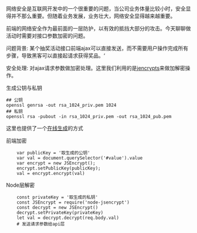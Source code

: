 网络安全是互联网开发中的一个很重要的问题，当公司业务体量比较小时，安全显得并不那么重要。但随着业务发展，业务壮大，网络安全显得越来越重要。

前端的网络安全作为最前面的一层防护，以有效的抵挡大部分的攻击。今天聊聊做活动时需要对接口参数加密的问题。

问题背景: 某个抽奖活动接口前端ajax可以直接发送，而不需要用户操作完成所有步骤，导致黑客可以直接起请求获得奖品。‘

安全处理: 对ajax请求参数做加密处理。这里我们利用的是[jencrypts](https://github.com/travist/jsencrypt)来做加解密操作。

生成公钥与私钥
```
## 公钥
openssl genrsa -out rsa_1024_priv.pem 1024
## 私钥
openssl rsa -pubout -in rsa_1024_priv.pem -out rsa_1024_pub.pem
```

这里也提供了一个[在线生成](http://travistidwell.com/jsencrypt/demo/)的方式

前端加密

```
    var publicKey = '取生成的公钥'
    var val = document.querySelector('#value').value
    var encrypt = new JSEncrypt();
    encrypt.setPublicKey(publicKey);
    val = encrypt.encrypt(val)
```

Node层解密

```
    const privateKey = '取生成的私钥'
    const JSEncrypt = require('node-jsencrypt')
    const decrypt = new JSEncrypt()
    decrypt.setPrivateKey(privateKey)
    let val = decrypt.decrypt(req.body.val)
    # 发送请求参数给api层
```